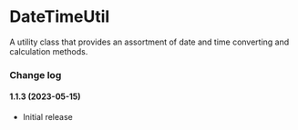 # DateTimeUtil
A utility class that provides an assortment of date and time converting and calculation methods.

### Change log

#### 1.1.3 (2023-05-15)
*	Initial release
